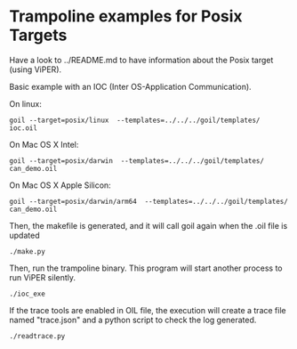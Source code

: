 # Trampoline examples for Posix Targets

Have a look to ../README.md to have information about the Posix target (using ViPER).

Basic example with an IOC (Inter OS-Application Communication).

On linux:
```
goil --target=posix/linux  --templates=../../../goil/templates/ ioc.oil
```

On Mac OS X Intel:
```
goil --target=posix/darwin  --templates=../../../goil/templates/ can_demo.oil
```

On Mac OS X Apple Silicon:
```
goil --target=posix/darwin/arm64  --templates=../../../goil/templates/ can_demo.oil
```

Then, the makefile is generated, and it will call goil again when the .oil file is updated

```
./make.py
```

Then, run the trampoline binary. This program will start another process to run ViPER silently.

```
./ioc_exe
```

If the trace tools are enabled in OIL file, the execution will create a trace file named "trace.json" and a python script to check the log generated.

```
./readtrace.py
```
